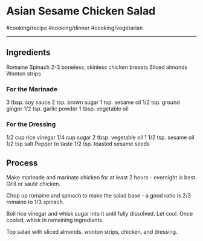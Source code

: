 # Asian Sesame Chicken Salad
#cooking/recipe #cooking/dinner #cooking/vegetarian
- - - -

## Ingredients
Romaine
Spinach
2-3 boneless, skinless chicken breasts
Sliced almonds
Wonton strips

### For the Marinade
3 tbsp. soy sauce
2 tsp. brown sugar
1 tsp. sesame oil
1/2 tsp. ground ginger
1/2 tsp. garlic powder
1 tbsp. vegetable oil

### For the Dressing
1/2 cup rice vinegar
1/4 cup sugar
2 tbsp. vegetable oil
1 1/2 tsp. sesame oil
1/2 tsp salt
Pepper to taste
1/2 tsp. toasted sesame seeds

## Process
Make marinade and marinate chicken for at least 2 hours - overnight is best. Grill or sauté chicken.

Chop up romaine and spinach to make the salad base - a good ratio is 2/3 romaine to 1/3 spinach.

Boil rice vinegar and whisk sugar into it until fully dissolved. Let cool. Once cooled, whisk in remaining ingredients.

Top salad with sliced almonds, wonton strips, chicken, and dressing.